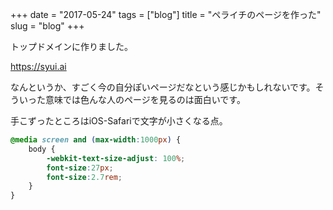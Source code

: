 +++
date = "2017-05-24"
tags = ["blog"]
title = "ペライチのページを作った"
slug = "blog"
+++

トップドメインに作りました。

https://syui.ai

なんというか、すごく今の自分ぽいページだなという感じかもしれないです。そういった意味では色んな人のページを見るのは面白いです。

手こずったところはiOS-Safariで文字が小さくなる点。

```css
@media screen and (max-width:1000px) { 
	body { 
		-webkit-text-size-adjust: 100%;
		font-size:27px;
		font-size:2.7rem;
	}
}

```
  
